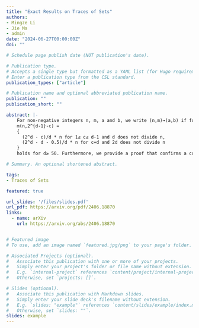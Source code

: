 ```yaml
---
title: "Exact Results on Traces of Sets"
authors:
- Mingze Li
- Jie Ma
- admin
date: "2024-06-27T00:00:00Z"
doi: ""

# Schedule page publish date (NOT publication's date).

# Publication type.
# Accepts a single type but formatted as a YAML list (for Hugo requirements).
# Enter a publication type from the CSL standard.
publication_types: ["article"]

# Publication name and optional abbreviated publication name.
publication: ""
publication_short: ""

abstract: |-
    For non-negative integers n, m, a and b, we write (n,m)→(a,b) if for every family F⊆ 2^[n] with |F|≥ m there is an a-element set T⊆[n] such that |F_|T|≥ b, where F_|T={F∩T:F∈F}. A longstanding problem in extremal set theory asks to determine m(s)=lim_{n→+∞} m(n,s)/n, where m(n,s) denotes the maximum integer m such that (n,m)→(n-1,m-s) holds for non-negatives n and s. In this paper, we establish the exact value of m(2^{d-1}-c) for all 1≤ c≤ d whenever d≥ 50, thereby solving an open problem posed by Piga and Schülke. To be precise, we show that
    m(n,2^{d-1}-c) = 
    {
      (2^d - c)/d * n for 1≤ c≤ d-1 and d does not divide n,
      (2^d - d - 0.5)/d * n for c=d and 2d does not divide n
    }
    holds for d≥ 50. Furthermore, we provide a proof that confirms a conjecture of Frankl and Watanabe from 1994, demonstrating that m(11)=5.3.

# Summary. An optional shortened abstract.

tags:
- Traces of Sets

featured: true

url_slides: '/files/slides.pdf'
url_pdf: https://arxiv.org/pdf/2406.18870
links:
  - name: arXiv
    url: https://arxiv.org/abs/2406.18870


# Featured image
# To use, add an image named `featured.jpg/png` to your page's folder. 

# Associated Projects (optional).
#   Associate this publication with one or more of your projects.
#   Simply enter your project's folder or file name without extension.
#   E.g. `internal-project` references `content/project/internal-project/index.md`.
#   Otherwise, set `projects: []`.

# Slides (optional).
#   Associate this publication with Markdown slides.
#   Simply enter your slide deck's filename without extension.
#   E.g. `slides: "example"` references `content/slides/example/index.md`.
#   Otherwise, set `slides: ""`.
slides: example
---
```


